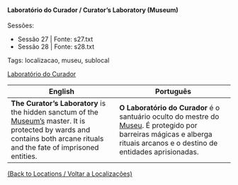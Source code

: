 
#### Laboratório do Curador / Curator’s Laboratory (Museum)

Sessões:  
- Sessão 27 | Fonte: s27.txt  
- Sessão 28 | Fonte: s28.txt  

Tags: localizacao, museu, sublocal

[Laboratório do Curador](laboratorio_do_curador.png)

| English | Português |
|---------|-----------|
| **The Curator’s Laboratory** is the hidden sanctum of the [Museum’s](museu_das_maravilhas.md) master. It is protected by wards and contains both arcane rituals and the fate of imprisoned entities. | **O Laboratório do Curador** é o santuário oculto do mestre do [Museu](museu_das_maravilhas.md). É protegido por barreiras mágicas e alberga rituais arcanos e o destino de entidades aprisionadas. |

[(Back to Locations / Voltar a Localizações)](localizacoes.md)

